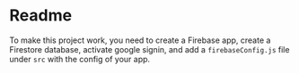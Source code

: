 # Readme

To make this project work, you need to create a Firebase app, create a Firestore database, activate google signin, and add a ```firebaseConfig.js``` file under ```src``` with the config of your app.